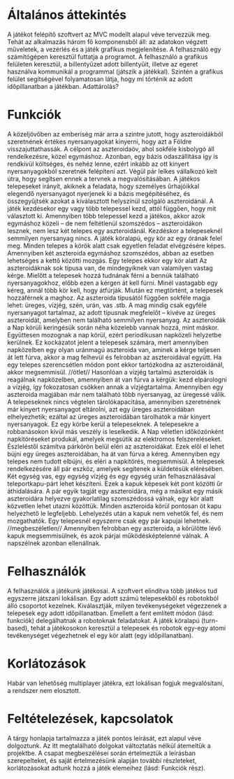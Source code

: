 # Általános áttekintés

A játékot felépítő szoftvert az MVC modellt alapul véve tervezzük meg. Tehát az alkalmazás három fő komponensből áll: az adatokon végzett műveletek, a vezérlés és a játék grafikus megjelenítése. 
A felhasználó egy számítógépen keresztül futtatja a programot. 
A felhasználó a grafikus felületen keresztül, a billentyűzet adott billentyűit, illetve az egeret használva kommunikál a programmal (játszik a játékkal). Szintén a grafikus felület segítségével folyamatosan látja, hogy mi történik az adott időpillanatban a játékban. 
Adattárolás? 

# Funkciók

A közeljövőben az emberiség már arra a szintre jutott, hogy aszteroidákból szeretnének értékes nyersanyagokat kinyerni, hogy azt a Földre visszajuttathassák. A célpont az aszteroidaöv, ahol sokféle kisbolygó áll rendelkezésre, közel egymáshoz. Azonban, egy bázis odaszállítása így is rendkívül költséges, és nehéz lenne, ezért inkább az ott kinyert nyersanyagokból szeretnék felépíteni azt. Végül pár lelkes vállalkozó kelt útra, hogy segítsen ennek a tervnek a megvalósításában.
A játékos telepeseket irányít, akiknek a feladata, hogy személyes űrhajóikkal elegendő nyersanyagot nyerjenek ki a bázis megépítéséhez, és összegyűjtsék azokat a kiválasztott helyszínül szolgáló aszteroidánál.
A játék kezdésekor egy vagy több telepessel kezd, attól függően, hogy mit választott ki. Amennyiben több telepessel kezd a játékos, akkor azok egymáshoz közeli – de nem feltétlenül szomszédos – aszteroidákon lesznek, nem lesz két telepes egy aszteroidánál.
Kezdéskor a telepeseknél semmilyen nyersanyag nincs.
A játék köralapú, egy kör az egy órának felel meg. Minden telepes a körök alatt csak egyetlen feladat elvégzésére képes.
Amennyiben két aszteroida egymáshoz szomszédos, abban az esetben lehetséges a kettő közötti mozgás. Egy telepes ekkor egy kör alatt
Az aszteroidáknak sok típusa van, de mindegyiknek van valamilyen vastag kérge. Mielőtt a telepesek hozzá tudnának férni a bennük található nyersanyagokhoz, előbb ezen a kérgen át kell fúrni. Minél vastagabb egy kéreg, annál több kör kell, hogy átfúrják.
Miután ez megtörtént, a telepesek hozzáférnek a maghoz. Az aszteroida típusától függően sokféle magja lehet: üreges, vízjég, szén, urán, vas .stb. A mag mindig csak egyféle nyersanyagot tartalmaz, az adott típusnak megfelelőt – kivéve az üreges aszteroidát, amelyben nem található semmilyen nyersanyag.
Az aszteroidák a Nap körüli keringésük során néha közelebb vannak hozzá, mint máskor. Együttesen mozognak a nap körül, ezért periodikusan napközeli helyzetbe kerülnek.
Ez kockázatot jelent a telepesek számára, mert amennyiben napközelben egy olyan uránmagú aszteroida van, aminek a kérge teljesen át lett fúrva, akkor a mag felhevül és felrobban az aszteroidával együtt. Ha egy telepes szerencsétlen módon pont ekkor tartózkodna az aszteroidánál, akkor megsemmisül.
//ötlet// Hasonlóan a vízjég tartalmú aszteroidák is reagálnak napközelben, amennyiben át van fúrva a kérgük: kezd elpárologni a vízjég, így fokozatosan csökken annak a vízjégtartalma.
Amennyiben egy aszteroida magjában már nem található több nyersanyag, az üregessé válik.
A telepeseknek nincs végtelen tárolókapacitása, amennyiben szeretnének már kinyert nyersanyagot eltárolni, azt egy üreges aszteroidában elhelyezhetik; ezáltal az üreges aszteroidában tárolhatók a már kinyert nyersanyagok. Ez egy körbe kerül a telepeseknek.
A telepesekre a robbanásokon kívül más veszély is leselkedik. A Nap véletlen időközönként napkitöréseket produkál, amelyek megsütik az elektromos felszereléseket. Észleléstől számítva párkörön belül eléri az aszteroidákat. Ezek elől el lehet bújni egy üreges aszteroidában, ha át van fúrva a kéreg. Amennyiben egy telepes nem tudott elbújni, és eléri a napkitörés, megsemmisül.
A telepesek rendelkezésére áll pár eszköz, amelyek segítenek a küldetésük elérésében.
Két egység vas, egy egység vízjég és egy egység urán felhasználásával teleportkapu-párt lehet készíteni. Ezek a kapuk képesek két pont közötti űr áthidalására. A pár egyik tagját egy aszteroidára, még a másikat egy másik aszteroidára helyezve gyakorlatilag szomszédossá válnak, egy kör alatt közvetlen lehet utazni közöttük. Minden aszteroida körül pontosan öt kapu helyezhető le legfeljebb. Lehelyezés után a kapuk nem vehetők fel, és nem mozgathatók. Egy telepesnél egyszerre csak egy pár kapujai lehetnek. //megbeszéletlen// Amennyiben felrobban egy aszteroida, a körülötte lévő kapuk megsemmisülnek, és azok párjai működésképtelenné válnak. A napszélnek azonban ellenállnak.

# Felhasználók

A felhasználók a játékunk játékosai. A szoftvert elindítva több játékos tud egyszerre játszani lokálisan. 
Egy adott számú telepesekből és robotokból álló csoportot kezelnek. Kiválasztják, milyen tevékenységeket végezzenek a telepesek egy adott időpillanatban. Emellett a fent említett módon (lásd: funkciók) delegálhatnak a robotoknak feladatokat. 
A játék köralapú (turn-based), tehát a játékosokon keresztül a telepesek és robotok egy-egy atomi tevékenységet végezhetnek el egy kör alatt (egy időpillanatban).

# Korlátozások

Habár van lehetőség multiplayer játékra, ezt lokálisan fogjuk megvalósítani, a rendszer nem elosztott. 


# Feltételezések, kapcsolatok

A tárgy honlapja tartalmazza a játék pontos leírását, ezt alapul véve dolgoztunk. Az itt megtalálható dolgokat változtatás nélkül átemeltük a projektbe. A csapat megbeszélései során értelmeztük a leírásban szerepelteket, és saját értelmezésünk alapján további részleteket, korlátozásokat adtunk hozzá a játék elemeihez (lásd: Funkciók rész). 